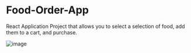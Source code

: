# Food-Order-App
React Application Project that allows you to select a selection of food, add them to a cart, and purchase.

![image](https://user-images.githubusercontent.com/74930417/207165878-7d2ecbdf-d61f-4523-9593-bb2f6a781a0b.png)
